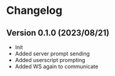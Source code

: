 # Changelog

## Version 0.1.0 (2023/08/21)

- Init
- Added server prompt sending
- Added userscript prompting
- Added WS again to communicate
